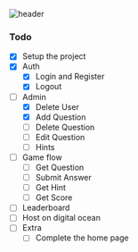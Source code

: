 ![header](https://i.imgur.com/Gumf8Kz.png)

### Todo
- [x] Setup the project
- [x] Auth
  - [x] Login and Register
  - [x] Logout
- [ ] Admin
  - [x] Delete User
  - [x] Add Question
  - [ ] Delete Question
  - [ ] Edit Question
  - [ ] Hints
- [ ] Game flow
  - [ ] Get Question
  - [ ] Submit Answer
  - [ ] Get Hint
  - [ ] Get Score
- [ ] Leaderboard
- [ ] Host on digital ocean
- [ ] Extra 
  - [ ] Complete the home page
